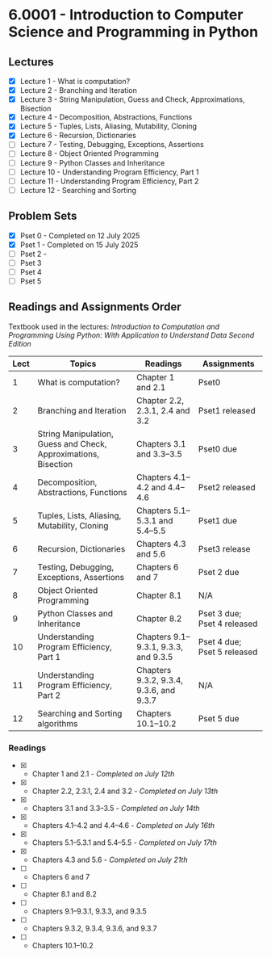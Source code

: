 # 6.0001 - Introduction to Computer Science and Programming in Python

## Lectures
- [X] Lecture 1 - What is computation? 
- [X] Lecture 2 - Branching and Iteration 
- [X] Lecture 3 - String Manipulation, Guess and Check, Approximations, Bisection 
- [X] Lecture 4 - Decomposition, Abstractions, Functions 
- [X] Lecture 5 - Tuples, Lists, Aliasing, Mutability, Cloning 
- [X] Lecture 6 - Recursion, Dictionaries 
- [ ] Lecture 7 - Testing, Debugging, Exceptions, Assertions
- [ ] Lecture 8 - Object Oriented Programming 
- [ ] Lecture 9 - Python Classes and Inheritance 
- [ ] Lecture 10 - Understanding Program Efficiency, Part 1 
- [ ] Lecture 11 - Understanding Program Efficiency, Part 2 
- [ ] Lecture 12 - Searching and Sorting

## Problem Sets
- [X] Pset 0 - Completed on 12 July 2025
- [X] Pset 1 - Completed on 15 July 2025
- [ ] Pset 2 - 
- [ ] Pset 3
- [ ] Pset 4
- [ ] Pset 5

## Readings and Assignments Order

Textbook used in the lectures: _Introduction to Computation and Programming Using Python: With Application to Understand Data Second Edition_

| Lect | Topics | Readings | Assignments |
| --- | --- | --- | --- |
| 1   |  What is computation? | Chapter 1 and 2.1 | Pset0 |
| 2   | Branching and Iteration | Chapter 2.2, 2.3.1, 2.4 and 3.2 | Pset1 released |
| 3   | String Manipulation, Guess and Check, Approximations, Bisection | Chapters 3.1 and 3.3–3.5 | Pset0 due | 
| 4   | Decomposition, Abstractions, Functions | Chapters 4.1–4.2 and 4.4–4.6 | Pset2 released |
| 5   | Tuples, Lists, Aliasing, Mutability, Cloning |  Chapters 5.1–5.3.1 and 5.4–5.5 | Pset1 due |
| 6   | Recursion, Dictionaries | Chapters 4.3 and 5.6 | Pset3 release |
| 7   | Testing, Debugging, Exceptions, Assertions | Chapters 6 and 7  | Pset 2 due |
| 8   | Object Oriented Programming | Chapter 8.1 | N/A |
| 9   | Python Classes and Inheritance | Chapter 8.2 | Pset 3 due; Pset 4 released |
| 10  | Understanding Program Efficiency, Part 1 | Chapters 9.1–9.3.1, 9.3.3, and 9.3.5 | Pset 4 due; Pset 5 released |
| 11  | Understanding Program Efficiency, Part 2 | Chapters 9.3.2, 9.3.4, 9.3.6, and 9.3.7 | N/A |
| 12  | Searching and Sorting algorithms | Chapters 10.1–10.2 | Pset 5 due |

### Readings

- [X] - Chapter 1 and 2.1 - _Completed on July 12th_
- [X] - Chapter 2.2, 2.3.1, 2.4 and 3.2 - _Completed on July 13th_
- [X] - Chapters 3.1 and 3.3–3.5 - _Completed on July 14th_
- [X] - Chapters 4.1–4.2 and 4.4–4.6 - _Completed on July 16th_
- [X] - Chapters 5.1–5.3.1 and 5.4–5.5 - _Completed on July 17th_
- [X] - Chapters 4.3 and 5.6 - _Completed on July 21th_
- [ ] - Chapters 6 and 7
- [ ] - Chapter 8.1 and 8.2
- [ ] - Chapters 9.1–9.3.1, 9.3.3, and 9.3.5
- [ ] - Chapters 9.3.2, 9.3.4, 9.3.6, and 9.3.7
- [ ] - Chapters 10.1–10.2